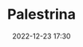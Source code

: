 ---
#zenetöri #személy
title: Palestrina
feed: show
date: 2022-12-23 17:30
permalink: /Palestrina
---